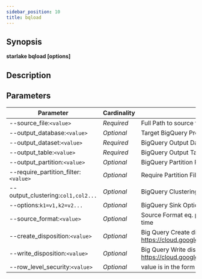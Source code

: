 ```yaml
---
sidebar_position: 10
title: bqload
---
```



## Synopsis

**starlake bqload [options]**

## Description


## Parameters

Parameter|Cardinality|Description
---|---|---
--source_file:`<value>`|*Required*|Full Path to source file
--output_database:`<value>`|*Optional*|Target BigQuery Project
--output_dataset:`<value>`|*Required*|BigQuery Output Dataset
--output_table:`<value>`|*Required*|BigQuery Output Table
--output_partition:`<value>`|*Optional*|BigQuery Partition Field
--require_partition_filter:`<value>`|*Optional*|Require Partition Filter
--output_clustering:`col1,col2...`|*Optional*|BigQuery Clustering Fields
--options:`k1=v1,k2=v2...`|*Optional*|BigQuery Sink Options
--source_format:`<value>`|*Optional*|Source Format eq. parquet. This option is ignored, Only parquet source format is supported at this time
--create_disposition:`<value>`|*Optional*|Big Query Create disposition https://cloud.google.com/bigquery/docs/reference/auditlogs/rest/Shared.Types/CreateDisposition
--write_disposition:`<value>`|*Optional*|Big Query Write disposition https://cloud.google.com/bigquery/docs/reference/auditlogs/rest/Shared.Types/WriteDisposition
--row_level_security:`<value>`|*Optional*|value is in the form name,filter,sa:sa@mail.com,user:user@mail.com,group:group@mail.com 

